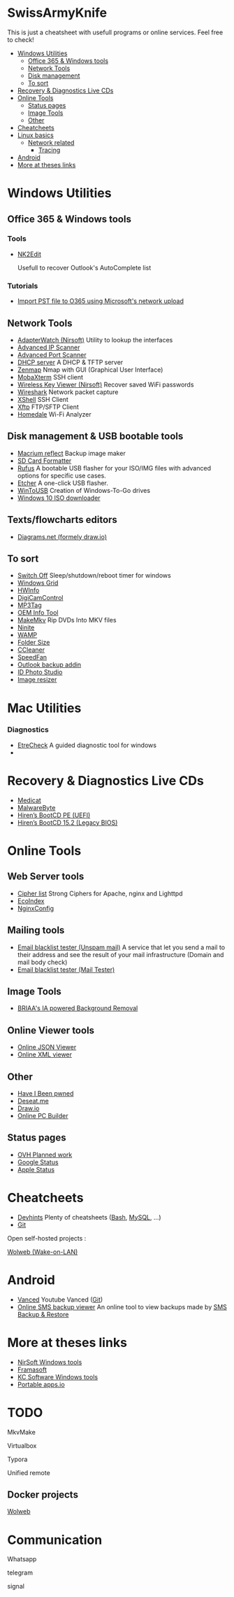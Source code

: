 # SwissArmyKnife

This is just a cheatsheet with usefull programs or online services. Feel free to check!

- [Windows Utilities](#windows-utilities)
  * [Office 365 & Windows tools](#Office-365-&-Windows-tools)
  * [Network Tools](#network-tools)
  * [Disk management](#disk-management)
  * [To sort](#to-sort)
- [Recovery & Diagnostics Live CDs](#recovery---diagnostics-live-cds)
- [Online Tools](#online-tools)
  * [Status pages](#status-pages)
  * [Image Tools](#image-tools)
  * [Other](#other)
- [Cheatcheets](#cheatcheets)
- [Linux basics](linux/unatended-upgrades.md)
  * [Network related](#network-related)
    + [Tracing](#tracing)
- [Android](#android)
- [More at theses links](#more-at-theses-links)

# Windows Utilities

## Office 365 & Windows tools

### Tools 

- [NK2Edit](https://www.nirsoft.net/utils/outlook_nk2_edit.html)

  Usefull to recover Outlook's AutoComplete list

### Tutorials

- [Import PST file to O365 using Microsoft's network upload](https://www.youtube.com/watch?v=8DhOTQPzFyU)

## Network Tools

- [AdapterWatch (Nirsoft)](https://www.nirsoft.net/utils/awatch.html) 
  Utility to lookup the interfaces 
- [Advanced IP Scanner](https://www.advanced-ip-scanner.com/) 
- [Advanced Port Scanner](https://www.advanced-port-scanner.com/fr/) 
- [DHCP server](http://www.dhcpserver.de/cms/download/) 
  A DHCP & TFTP server 
- [Zenmap](https://nmap.org/download.html ) 
  Nmap with GUI (Graphical User Interface)
- [MobaXterm](https://mobaxterm.mobatek.net/download.html) 
  SSH client 
- [Wireless Key Viewer (Nirsoft)](https://www.nirsoft.net/utils/wireless_key.html) 
  Recover saved WiFi passwords
- [Wireshark](https://www.wireshark.org/#download) 
  Network packet capture
- [XShell](https://www.netsarang.com/en/xshell-download/) 
  SSH Client
- [Xftp](https://www.netsarang.com/en/xftp-download/)
  FTP/SFTP Client 
- [Homedale](https://www.the-sz.com/products/homedale/)
  Wi-Fi Analyzer


## Disk management & USB bootable tools

- [Macrium reflect](https://www.macrium.com/reflectfree)
  Backup image maker
- [SD Card Formatter](https://www.sdcard.org/downloads/formatter/eula_windows/) 
- [Rufus](https://rufus.ie/) 
  A bootable USB flasher for your ISO/IMG files with advanced options for specific use cases. 
- [Etcher](https://www.balena.io/etcher/) 
  A one-click USB flasher.
- [WinToUSB](https://www.easyuefi.com/wintousb/) 
  Creation of Windows-To-Go drives
- [Windows 10 ISO downloader](https://www.microsoft.com/fr-fr/software-download/windows10) 

## Texts/flowcharts editors

- [Diagrams.net (formely draw.io)](https://app.diagrams.net/)


## To sort

- [Switch Off](https://www.clubic.com/telechargement-en-cours/9272-0-switch-off.html) 
  Sleep/shutdown/reboot timer for windows
- [Windows Grid](http://windowgrid.net/) 
- [HWInfo](https://www.hwinfo.com/download/) 
- [DigiCamControl](http://digicamcontrol.com/download) 
- [MP3Tag](https://www.mp3tag.de/en/download.html) 
- [OEM Info Tool](https://www.trishtech.com/oem-info-tool/)
- [MakeMkv](https://www.makemkv.com/) 
  Rip DVDs Into MKV files
- [Ninite](https://ninite.com/) 
- [WAMP](https://www.wampserver.com/#download-wrapper)
- [Folder Size](http://www.folder-size.com/) 
- [CCleaner](https://www.ccleaner.com/fr-fr/ccleaner/download) 
- [SpeedFan](http://www.speedfan.fr/) 
- [Outlook backup addin](https://github.com/HoffmannTom/outlookbackupaddin)
- [ID Photo Studio](https://www.kcsoftwares.com/?idps) 
- [Image resizer](https://www.bricelam.net/ImageResizer/) 

# Mac Utilities
### Diagnostics 
- [EtreCheck](https://www.etrecheck.com/fr/index.html)
  A guided diagnostic tool for windows
- 

# Recovery & Diagnostics Live CDs 

- [Medicat](https://gbatemp.net/threads/medicat-usb-a-multiboot-linux-usb-for-pc-repair.361577/) 
- [MalwareByte](https://fr.malwarebytes.com/mwb-download/thankyou/) 
- [Hiren’s BootCD PE (UEFI)](https://www.hirensbootcd.org/)
- [Hiren’s BootCD 15.2 (Legacy BIOS)]([https://www.hirensbootcd.org/](https://www.hirensbootcd.org/hbcd-v152/))

# Online Tools
## Web Server tools
- [Cipher list](https://cipherlist.eu/) 
  Strong Ciphers for Apache, nginx and Lighttpd
- [EcoIndex](http://www.ecoindex.fr/) 
- [NginxConfig](https://www.digitalocean.com/community/tools/nginx)
## Mailing tools
- [Email blacklist tester (Unspam mail)](https://unspam.email/) 
  A service that let you send a mail to their address and see the result of your mail infrastructure (Domain and mail body check)
- [Email blacklist tester (Mail Tester)](https://www.mail-tester.com/)
## Image Tools
- [BRIAA's IA powered Background Removal](https://huggingface.co/spaces/briaai/BRIA-RMBG-1.4)
## Online Viewer tools
- [Online JSON Viewer](https://jsonformatter.org/json-parser)
- [Online XML viewer ](https://codebeautify.org/xmlviewer)


  
## Other
- [Have I Been pwned ](https://haveibeenpwned.com/)
- [Deseat.me](https://www.deseat.me/) 
- [Draw.io](https://app.diagrams.net/)
- [Online PC Builder](https://pcpartpicker.com/list/) 




## Status pages 

- [OVH Planned work](http://travaux.ovh.net/) 
- [Google Status](https://www.google.com/appsstatus#hl=fr&v=status) 
- [Apple Status](https://www.apple.com/support/systemstatus/)



# Cheatcheets

- [Devhints](https://devhints.io/) 
  Plenty of cheatsheets ([Bash](https://devhints.io/bash), [MySQL](https://devhints.io/mysql), ...)
- [Git](http://rogerdudler.github.io/git-guide/) 



Open self-hosted projects : 

[Wolweb (Wake-on-LAN)](https://github.com/unikiteam/wolweb)

# Android	

- [Vanced](https://vancedapp.com/) 
  Youtube Vanced ([Git](https://github.com/YTVanced/))
- [Online SMS backup viewer](https://mattj.io/sms-backup-reader-2/main)
  An online tool to view backups made by [SMS Backup & Restore](https://play.google.com/store/apps/details?id=com.riteshsahu.SMSBackupRestore)



# More at theses links 

- [NirSoft Windows tools](https://www.nirsoft.net/)
- [Framasoft](https://framasoft.org/)
- [KC Software Windows tools](https://www.kcsoftwares.com/)
- [Portable apps.io](https://portapps.io/)

# TODO
MkvMake

Virtualbox

Typora

Unified remote

## Docker projects

[Wolweb](https://github.com/unikiteam/wolweb)

# Communication 
Whatsapp 

telegram 

signal
